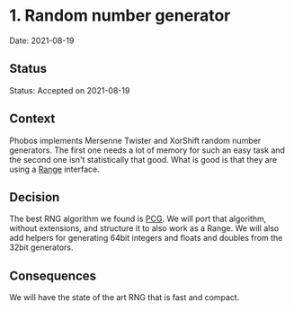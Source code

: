 # 1. Random number generator

Date: 2021-08-19

## Status

Status: Accepted on 2021-08-19  


## Context

Phobos implements Mersenne Twister and XorShift random number generators. The first one needs a lot of memory for such an easy task and the second one isn't statistically that good. What is good is that they are using a [Range](http://ddili.org/ders/d.en/ranges.html) interface.

## Decision

The best RNG algorithm we found is [PCG](https://www.pcg-random.org). We will port that algorithm, without extensions, and structure it to also work as a Range. We will also add helpers for generating 64bit integers and floats and doubles from the 32bit generators.

## Consequences

We will have the state of the art RNG that is fast and compact.
